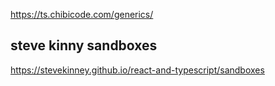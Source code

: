 https://ts.chibicode.com/generics/

## steve kinny sandboxes
https://stevekinney.github.io/react-and-typescript/sandboxes